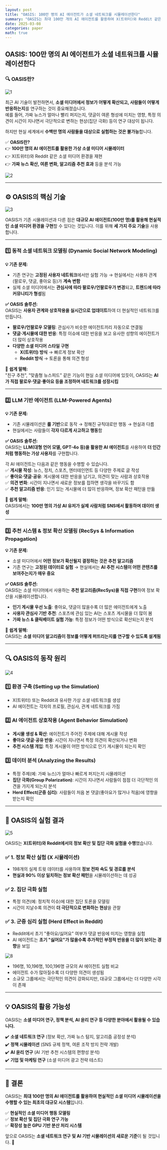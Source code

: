 ```yaml
---
layout: post
title: "OASIS: 100만 명의 AI 에이전트가 소셜 네트워크를 시뮬레이션한다"
summary: "OASIS는 최대 100만 개의 AI 에이전트를 활용하여 X(트위터)와 Reddit 같은 소셜 미디어 환경을 시뮬레이션하는 혁신적인 시스템입니다. 정보 확산, 집단 극화, 여론 형성 등 다양한 사회적 현상을 연구할 수 있도록 설계되었습니다."
date: 2025-03-08
categories: paper
math: true
---
```


## **OASIS: 100만 명의 AI 에이전트가 소셜 네트워크를 시뮬레이션한다**  

### 🔍 OASIS란?  



![1](/assets/img/post_img/oasis/1.png)  



최근 AI 기술이 발전하면서, **소셜 미디어에서 정보가 어떻게 확산되고, 사람들이 어떻게 반응하는지**를 연구하는 것이 중요해졌습니다.  
예를 들어, 가짜 뉴스가 얼마나 빨리 퍼지는지, 댓글이 여론 형성에 미치는 영향, 특정 의견이 시간이 지나면서 극단적으로 변하는 현상(집단 극화) 등이 연구 대상이 됩니다.  

하지만 현실 세계에서 **수백만 명의 사람들을 대상으로 실험하는 것은 불가능**합니다.  

✅ **OASIS란?**  
👉 **100만 명의 AI 에이전트를 활용한 가상 소셜 미디어 시뮬레이터**  
👉 X(트위터)와 Reddit 같은 소셜 미디어 환경을 재현  
👉 **가짜 뉴스 확산, 여론 변화, 알고리즘 추천 효과** 등을 분석 가능  



![2](/assets/img/post_img/oasis/2.png)  



---

## ⚙️ OASIS의 핵심 기술  



![3](/assets/img/post_img/oasis/3.png)  



OASIS가 기존 시뮬레이션과 다른 점은 **대규모 AI 에이전트(100만 명)를 활용해 현실적인 소셜 미디어 환경을 구현**할 수 있다는 것입니다. 이를 위해 **세 가지 주요 기술**을 사용합니다.  

---

### **1️⃣ 동적 소셜 네트워크 모델링 (Dynamic Social Network Modeling)**  

**💡 기존 문제:**
- 기존 연구는 **고정된 사용자 네트워크**에서만 실험 가능 → 현실에서는 사용자 관계(팔로우, 댓글, 좋아요 등)가 **계속 변함**  
- 실제 소셜 미디어에서는 **관심사에 따라 팔로우/언팔로우가 변경**되고, **트렌드에 따라 커뮤니티가 형성**됨  

**✅ OASIS 솔루션:**  
OASIS는 **사용자 관계와 상호작용을 실시간으로 업데이트**하여 더 현실적인 네트워크를 만듭니다.  
- **팔로우/언팔로우 모델링**: 관심사가 비슷한 에이전트끼리 자동으로 연결됨  
- **댓글·게시물에 대한 반응**: 특정 이슈에 대한 반응을 보고 유사한 성향의 에이전트가 더 많이 상호작용  
- **다양한 소셜 미디어 스타일 구현**  
  - **X(트위터) 방식** → 빠르게 정보 확산  
  - **Reddit 방식** → 토론을 통해 의견 형성  

📌 **쉽게 말해:**  
"친구 추천", "맞춤형 뉴스피드" 같은 기능이 현실 소셜 미디어에 있듯이, OASIS는 **AI가 직접 팔로우·댓글·좋아요 등을 조정하며 네트워크를 성장시킴**  

---

### **2️⃣ LLM 기반 에이전트 (LLM-Powered Agents)**  

**💡 기존 문제:**
- 기존 시뮬레이션은 **룰 기반**으로 동작 → 정해진 규칙대로만 행동 → 현실과 다름  
- 현실에서는 사람들이 **각자 다르게 사고하고 행동**함  

**✅ OASIS 솔루션:**  
OASIS는 **LLM(대형 언어 모델, GPT-4o 등)을 활용한 AI 에이전트**를 사용하여 **더 인간처럼 행동하는 가상 사용자**를 구현합니다.  

각 AI 에이전트는 다음과 같은 행동을 수행할 수 있습니다.  
✅ **게시물 작성**: 뉴스, 정치, 스포츠, 엔터테인먼트 등 다양한 주제로 글 작성  
✅ **좋아요·댓글·공유**: 게시물에 대한 반응을 남기고, 의견이 맞는 사람과 상호작용  
✅ **의견 변화**: 시간이 지나면서 새로운 정보를 접하면 생각을 바꾸기도 함  
✅ **추천 알고리즘 반응**: 인기 있는 게시물에 더 많이 반응하며, 정보 확산 패턴을 만듦  

📌 **쉽게 말해:**  
OASIS에서는 **100만 명의 가상 AI 유저가 실제 사람처럼 SNS에서 활동하며 데이터 생성**  

---

### **3️⃣ 추천 시스템 & 정보 확산 모델링 (RecSys & Information Propagation)**  

**💡 기존 문제:**  
- 소셜 미디어에서 **어떤 정보가 확산될지 결정하는 것은 추천 알고리즘**  
- 기존 연구는 **고정된 데이터로 실험** → 현실에서는 **AI 추천 시스템이 어떤 콘텐츠를 보여주는지가 매우 중요**  

**✅ OASIS 솔루션:**  
OASIS는 소셜 미디어에서 사용하는 **추천 알고리즘(RecSys)을 직접 구현**하여 정보 확산을 시뮬레이션합니다.  
- **인기 게시물 우선 노출**: 좋아요, 댓글이 많을수록 더 많은 에이전트에게 노출  
- **사용자 관심사 기반 추천**: 스포츠에 관심 있는 AI는 스포츠 게시물을 더 많이 봄  
- **가짜 뉴스 & 클릭베이트 실험 가능**: 특정 정보가 어떤 방식으로 확산되는지 분석  

📌 **쉽게 말해:**  
OASIS는 **소셜 미디어 알고리즘이 정보를 어떻게 퍼뜨리는지를 연구할 수 있도록 설계됨**  

---

## 🔍 OASIS의 동작 원리  



![4](/assets/img/post_img/oasis/4.png)  



### **1️⃣ 환경 구축 (Setting up the Simulation)**  
- X(트위터) 또는 Reddit과 유사한 가상 소셜 네트워크를 생성  
- AI 에이전트는 각자의 프로필, 관심사, 관계 네트워크를 가짐  

### **2️⃣ AI 에이전트 상호작용 (Agent Behavior Simulation)**  
- **게시물 생성 & 확산**: 에이전트가 주어진 주제에 대해 게시물 작성  
- **좋아요·댓글·공유 반응**: 시간이 지나면서 특정 의견이 확산되거나 변화  
- **추천 시스템 개입**: 특정 게시물이 어떤 방식으로 인기 게시물이 되는지 확인  

### **3️⃣ 데이터 분석 (Analyzing the Results)**  
- 특정 주제(예: 가짜 뉴스)가 얼마나 빠르게 퍼지는지 시뮬레이션  
- **집단 극화(Group Polarization)**: 시간이 지나면서 사람들이 점점 더 극단적인 의견을 가지게 되는지 분석  
- **Herd Effect(군중 심리)**: 사람들이 처음 본 댓글(좋아요가 많거나 적음)에 영향을 받는지 확인  

---

## 🚀 OASIS의 실험 결과  



![5](/assets/img/post_img/oasis/5.png)  



OASIS는 **X(트위터)와 Reddit에서의 정보 확산 및 집단 극화 실험을 수행**했습니다.  

### ✅ **1. 정보 확산 실험 (X 시뮬레이션)**  
- 198개의 실제 트윗 데이터를 사용하여 **정보 전파 속도 및 경로를 분석**  
- **현실과 90% 이상 일치하는 정보 확산 패턴**을 시뮬레이션하는 데 성공  

### ✅ **2. 집단 극화 실험**  
- 특정 의견(예: 정치적 이슈)에 대한 집단 토론을 모델링  
- 시간이 지날수록 의견이 **더 극단적으로 변화하는 현상**을 관찰  

### ✅ **3. 군중 심리 실험 (Herd Effect in Reddit)**  
- Reddit에서 초기 "좋아요/싫어요" 여부가 댓글 반응에 미치는 영향을 실험  
- AI 에이전트는 **초기 "싫어요"가 많을수록 추가적인 부정적 반응을 더 많이 보이는 경향**을 보임  



![8](/assets/img/post_img/oasis/8.png)  



- 196명, 10,196명, 100,196명 규모의 AI 에이전트 실험 비교
- 에이전트 수가 많아질수록 더 다양한 의견이 생성됨
- 소규모 그룹에서는 극단적인 의견이 강화되지만, 대규모 그룹에서는 더 다양한 시각이 존재

---

## 💡 OASIS의 활용 가능성  

OASIS는 **소셜 미디어 연구, 정책 분석, AI 윤리 연구 등 다양한 분야에서 활용될 수 있습니다.**  

✔️ **소셜 네트워크 연구** (정보 확산, 가짜 뉴스 탐지, 알고리즘 공정성 분석)  
✔️ **정책 시뮬레이션** (SNS 규제 정책, 여론 조작 방지 전략 개발)  
✔️ **AI 윤리 연구** (AI 기반 추천 시스템의 편향성 분석)  
✔️ **기업 및 마케팅 연구** (소셜 미디어 광고 전략 테스트)  

---

## 📌 결론  

OASIS는 **최대 100만 명의 AI 에이전트를 활용하여 현실적인 소셜 미디어 시뮬레이션을 수행할 수 있는 최초의 대규모 시스템**입니다.  

✅ **현실적인 소셜 미디어 행동 모델링**  
✅ **정보 확산 및 집단 극화 연구 가능**  
✅ **확장성 높은 GPU 기반 분산 처리 시스템**  

앞으로 OASIS는 **소셜 네트워크 연구 및 AI 기반 시뮬레이션의 새로운 기준**이 될 것입니다. 🚀  